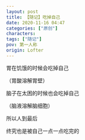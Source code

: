 ```yaml
---
layout: post
title: 【随记】吃掉自己
date: 2020-11-16 04:47
categories: ["原创"]
characters: 
tags: ["随记"]
pov: 第一人称
origin: Lofter
---
```


胃在饥饿的时候会吃掉自己

（胃酸溶解胃壁）

脑子在太困的时候也会吃掉自己

（脑液溶解脑细胞）

所以人到最后

终究也是被自己一点一点吃完的
